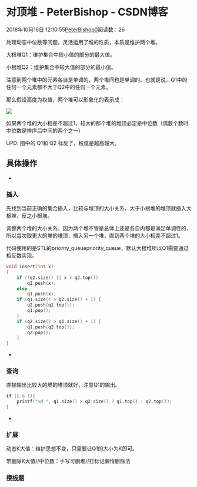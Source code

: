 # 对顶堆 - PeterBishop - CSDN博客





2018年10月16日 12:10:55[PeterBishop0](https://me.csdn.net/qq_40061421)阅读数：26








处理动态中位数等问题，灵活运用了堆的性质，本质是维护两个堆。

大根堆Q1：维护集合中较小值的部分的最大值。

小根堆Q2：维护集合中较大值的部分的最小值。

注意到两个堆中的元素各自是单调的，两个堆间也是单调的。也就是说，Q1中的任何一个元素都不大于Q2中的任何一个元素。

那么假设高度为权值，两个堆可以形象化的表示成：

![](https://i.loli.net/2018/09/19/5ba1ab4d4f565.png)

如果两个堆的大小相差不超过1，较大的那个堆的堆顶必定是中位数（偶数个数时中位数是排序后中间的两个之一）

UPD: 图中的 Q1和 Q2 标反了，权值是越高越大。

## 具体操作
- 
### 插入

先找到当前正确的集合插入，比较与堆顶的大小关系，大于小根堆的堆顶就插入大根堆，反之小根堆。

调整两个堆的大小关系，因为两个堆不管是总体上还是各自内都是满足单调性的，所以每次取更大的堆的堆顶，插入另一个堆，直到两个堆的大小相差不超过1。

代码使用的是STL的priority_queuepriority_queue，默认大根堆所以Q1需要通过相反数实现。

```cpp
void insert(int x)
{
	if (!q2.size() || x > q2.top()) 
		q2.push(x);
	else 
		q1.push(x);
	if (q1.size() > q2.size() + 1) { 
		q2.push(q1.top()); 
		q1.pop(); 
	}
	if (q2.size() > q1.size() + 1) { 
		q1.push(q2.top()); 
		q2.pop(); 
	}
}
```

- 
### 查询

直接输出比较大的堆的堆顶就好，注意Q1的输出。

```cpp
if (i & 1){
	printf("%d ", q1.size() > q2.size() ? q1.top() : q2.top());
}
```

- 
### 扩展

动态K大值：维护思想不变，只需要让Q1的大小为K即可。

带删除K大值//中位数：手写可删堆//打标记懒惰删除法


### [模板题](https://blog.csdn.net/qq_40061421/article/details/83075248)



